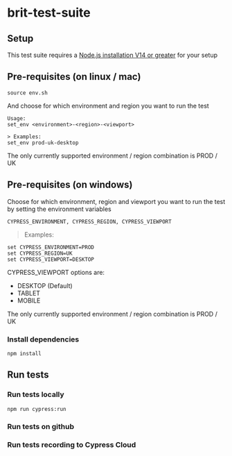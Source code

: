 # brit-test-suite

## Setup

This test suite requires a [Node.js installation V14 or greater](https://nodejs.org/en/download/) for your setup

## Pre-requisites (on linux / mac)

```
source env.sh
```

And choose for which environment and region you want to run the test

```
Usage:
set_env <environment>-<region>-<viewport>

> Examples:
set_env prod-uk-desktop
```
The only currently supported environment / region combination is PROD / UK

## Pre-requisites (on windows)

Choose for which environment, region and viewport you want to run the test by setting the environment variables

`CYPRESS_ENVIRONMENT, CYPRESS_REGION, CYPRESS_VIEWPORT`

> Examples:
```
set CYPRESS_ENVIRONMENT=PROD
set CYPRESS_REGION=UK
set CYPRESS_VIEWPORT=DESKTOP
```

CYPRESS_VIEWPORT options are:
 - DESKTOP (Default)
 - TABLET
 - MOBILE

The only currently supported environment / region combination is PROD / UK

### Install dependencies

```
npm install
```

## Run tests

### Run tests locally

```
npm run cypress:run
```

### Run tests on github

### Run tests recording to Cypress Cloud


